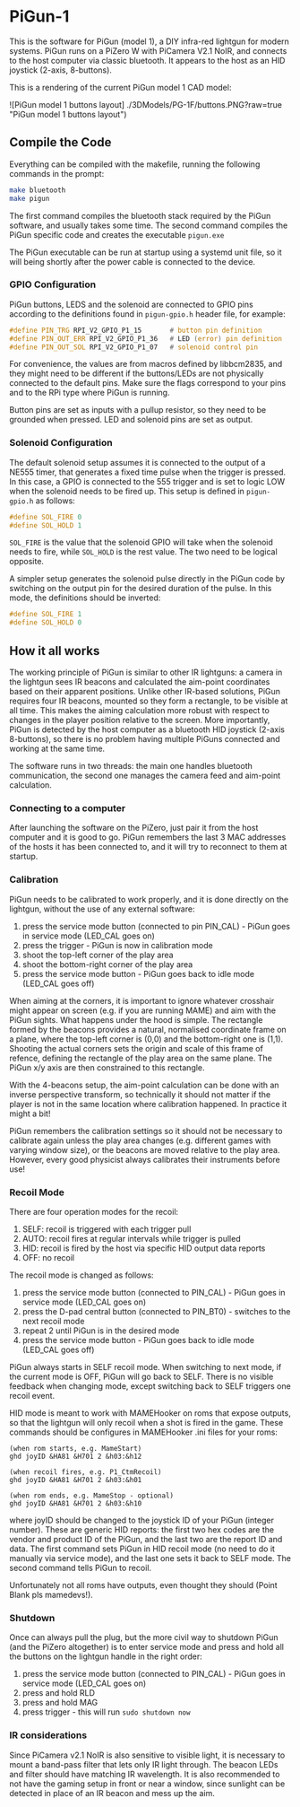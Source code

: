 # PiGun-1

This is the software for PiGun (model 1), a DIY infra-red lightgun for modern systems. PiGun runs on a PiZero W with PiCamera V2.1 NoIR, and connects to the host computer via classic bluetooth.
It appears to the host as an HID joystick (2-axis, 8-buttons).


This is a rendering of the current PiGun model 1 CAD model:

![PiGun model 1 buttons layout] ./3DModels/PG-1F/buttons.PNG?raw=true "PiGun model 1 buttons layout")







## Compile the Code

Everything can be compiled with the makefile, running the following commands in the prompt:

```bash
make bluetooth
make pigun
```

The first command compiles the bluetooth stack required by the PiGun software, and usually takes some time.
The second command compiles the PiGun specific code and creates the executable `pigun.exe`

The PiGun executable can be run at startup using a systemd unit file, so it will being shortly after the power cable is connected to the device.


### GPIO Configuration

PiGun buttons, LEDS and the solenoid are connected to GPIO pins according to the definitions found in `pigun-gpio.h` header file, for example:
```C
#define PIN_TRG RPI_V2_GPIO_P1_15       # button pin definition
#define PIN_OUT_ERR RPI_V2_GPIO_P1_36   # LED (error) pin definition
#define PIN_OUT_SOL RPI_V2_GPIO_P1_07   # solenoid control pin
```
For convenience, the values are from macros defined by libbcm2835, and they might need to be different if the buttons/LEDs are not physically connected to the default pins.
Make sure the flags correspond to your pins and to the RPi type where PiGun is running.

Button pins are set as inputs with a pullup resistor, so they need to be grounded when pressed. LED and solenoid pins are set as output.


### Solenoid Configuration

The default solenoid setup assumes it is connected to the output of a NE555 timer, that generates a fixed time pulse when the trigger is pressed. In this case, a GPIO is connected to the 555 trigger and is set to logic LOW when the solenoid needs to be fired up. This setup is defined in `pigun-gpio.h` as follows:
```C
#define SOL_FIRE 0
#define SOL_HOLD 1
```
`SOL_FIRE` is the value that the solenoid GPIO will take when the solenoid needs to fire, while `SOL_HOLD` is the rest value. The two need to be logical opposite.

A simpler setup generates the solenoid pulse directly in the PiGun code by switching on the output pin for the desired duration of the pulse. In this mode, the definitions should be inverted:
```C
#define SOL_FIRE 1
#define SOL_HOLD 0
```


## How it all works

The working principle of PiGun is similar to other IR lightguns: a camera in the lightgun sees IR beacons and calculated the aim-point coordinates based on their apparent positions.
Unlike other IR-based solutions, PiGun requires four IR beacons, mounted so they form a rectangle, to be visible at all time. This makes the aiming calculation more robust with respect to changes in the player position relative to the screen.
More importantly, PiGun is detected by the host computer as a bluetooth HID joystick (2-axis 8-buttons), so there is no problem having multiple PiGuns connected and working at the same time. 

The software runs in two threads: the main one handles bluetooth communication, the second one manages the camera feed and aim-point calculation.


### Connecting to a computer
After launching the software on the PiZero, just pair it from the host computer and it is good to go.
PiGun remembers the last 3 MAC addresses of the hosts it has been connected to, and it will try to reconnect to them at startup.


### Calibration
PiGun needs to be calibrated to work properly, and it is done directly on the lightgun, without the use of any external software:

1. press the service mode button (connected to pin PIN_CAL) - PiGun goes in service mode (LED_CAL goes on)
2. press the trigger - PiGun is now in calibration mode
3. shoot the top-left corner of the play area
4. shoot the bottom-right corner of the play area
5. press the service mode button - PiGun goes back to idle mode (LED_CAL goes off)

When aiming at the corners, it is important to ignore whatever crosshair might appear on screen (e.g. if you are running MAME) and aim with the PiGun sights.
What happens under the hood is simple. The rectangle formed by the beacons provides a natural, normalised coordinate frame on a plane, where the top-left corner is (0,0) and the bottom-right one is (1,1). Shooting the actual corners sets the origin and scale of this frame of refence, defining the rectangle of the play area on the same plane. The PiGun x/y axis are then constrained to this rectangle.

With the 4-beacons setup, the aim-point calculation can be done with an inverse perspective transform, so technically it should not matter if the player is not in the same location where calibration happened. In practice it might a bit!

PiGun remembers the calibration settings so it should not be necessary to calibrate again unless the play area changes (e.g. different games with varying window size), or the beacons are moved relative to the play area.
However, every good physicist always calibrates their instruments before use!


### Recoil Mode
There are four operation modes for the recoil:

1. SELF: recoil is triggered with each trigger pull
2. AUTO: recoil fires at regular intervals while trigger is pulled
3. HID: recoil is fired by the host via specific HID output data reports
4. OFF: no recoil

The recoil mode is changed as follows:

1. press the service mode button (connected to PIN_CAL) - PiGun goes in service mode (LED_CAL goes on)
2. press the D-pad central button (connected to PIN_BT0) - switches to the next recoil mode
3. repeat 2 until PiGun is in the desired mode
4. press the service mode button - PiGun goes back to idle mode (LED_CAL goes off)

PiGun always starts in SELF recoil mode. When switching to next mode, if the current mode is OFF, PiGun will go back to SELF.
There is no visible feedback when changing mode, except switching back to SELF triggers one recoil event.

HID mode is meant to work with MAMEHooker on roms that expose outputs, so that the lightgun will only recoil when a shot is fired in the game.
These commands should be configures in MAMEHooker .ini files for your roms:
```
(when rom starts, e.g. MameStart)
ghd joyID &HA81 &H701 2 &h03:&h12

(when recoil fires, e.g. P1_CtmRecoil)
ghd joyID &HA81 &H701 2 &h03:&h01

(when rom ends, e.g. MameStop - optional)
ghd joyID &HA81 &H701 2 &h03:&h10
```
where joyID should be changed to the joystick ID of your PiGun (integer number). These are generic HID reports: the first two hex codes are the vendor and product ID of the PiGun, and the last two are the report ID and data.
The first command sets PiGun in HID recoil mode (no need to do it manually via service mode), and the last one sets it back to SELF mode. The second command tells PiGun to recoil.

Unfortunately not all roms have outputs, even thought they should (Point Blank pls mamedevs!).

### Shutdown
Once can always pull the plug, but the more civil way to shutdown PiGun (and the PiZero altogether) is to enter service mode and press and hold all the buttons on the lightgun handle in the right order:

1. press the service mode button (connected to PIN_CAL) - PiGun goes in service mode (LED_CAL goes on)
2. press and hold RLD
3. press and hold MAG
4. press trigger - this will run `sudo shutdown now`



### IR considerations
Since PiCamera v2.1 NoIR is also sensitive to visible light, it is necessary to mount a band-pass filter that lets only IR light through. The beacon LEDs and filter should have matching IR wavelength.
It is also recommended to not have the gaming setup in front or near a window, since sunlight can be detected in place of an IR beacon and mess up the aim.


